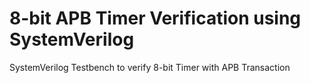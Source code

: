 # 8-bit APB Timer Verification using SystemVerilog
 SystemVerilog Testbench to verify 8-bit Timer with APB Transaction
